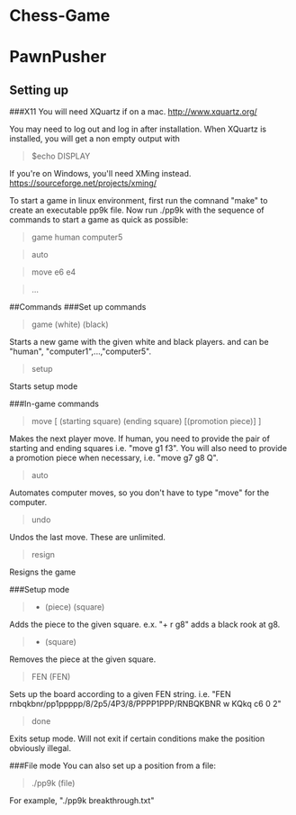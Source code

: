 # Chess-Game
# PawnPusher
## Setting up
###X11
You will need XQuartz if on a mac. http://www.xquartz.org/

You may need to log out and log in after installation.
When XQuartz is installed, you will get a non empty output with
>$echo DISPLAY

If you're on Windows, you'll need XMing instead. https://sourceforge.net/projects/xming/

To start a game in linux environment, first run the comnand "make" to create an executable pp9k file.
Now run ./pp9k with the sequence of commands to start a game as quick as possible:

>game human computer5

>auto

>move e6 e4

>...

##Commands
###Set up commands
>game (white) (black)

Starts a new game with the given white and black players. <white> and <black> can be "human", "computer1",...,"computer5".

>setup

Starts setup mode

###In-game commands

>move [ (starting square) (ending square) [(promotion piece)] ]

Makes the next player move. If human, you need to provide the pair of starting and ending squares i.e. "move g1 f3". 
You will also need to provide a promotion piece when necessary, i.e. "move g7 g8 Q".

>auto

Automates computer moves, so you don't have to type "move" for the computer.

>undo

Undos the last move. These are unlimited.

>resign

Resigns the game

###Setup mode

>+ (piece) (square)

Adds the piece to the given square. e.x. "+ r g8" adds a black rook at g8.

>- (square)

Removes the piece at the given square.

>FEN (FEN)

Sets up the board according to a given FEN string.
i.e. "FEN rnbqkbnr/pp1ppppp/8/2p5/4P3/8/PPPP1PPP/RNBQKBNR w KQkq c6 0 2"

>done

Exits setup mode. Will not exit if certain conditions make the position obviously illegal.

###File mode
You can also set up a position from a file:

>./pp9k (file)

For example, "./pp9k breakthrough.txt"

